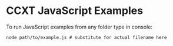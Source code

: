 # CCXT JavaScript Examples

To run JavaScript examples from any folder type in console:

```shell
node path/to/example.js # substitute for actual filename here
```